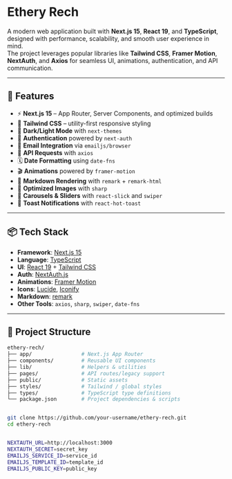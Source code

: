 # Ethery Rech

A modern web application built with **Next.js 15**, **React 19**, and **TypeScript**, designed with performance, scalability, and smooth user experience in mind.  
The project leverages popular libraries like **Tailwind CSS**, **Framer Motion**, **NextAuth**, and **Axios** for seamless UI, animations, authentication, and API communication.

---

## 🚀 Features

- ⚡ **Next.js 15** – App Router, Server Components, and optimized builds  
- 🎨 **Tailwind CSS** – utility-first responsive styling  
- 🌙 **Dark/Light Mode** with `next-themes`  
- 🔑 **Authentication** powered by `next-auth`  
- 📩 **Email Integration** via `emailjs/browser`  
- 🔄 **API Requests** with `axios`  
- 🗓 **Date Formatting** using `date-fns`  
- 🎬 **Animations** powered by `framer-motion`  
- 📰 **Markdown Rendering** with `remark` + `remark-html`  
- 📸 **Optimized Images** with `sharp`  
- 🛝 **Carousels & Sliders** with `react-slick` and `swiper`  
- 🔔 **Toast Notifications** with `react-hot-toast`  

---

## 📦 Tech Stack

- **Framework**: [Next.js 15](https://nextjs.org/)  
- **Language**: [TypeScript](https://www.typescriptlang.org/)  
- **UI**: [React 19](https://react.dev/) + [Tailwind CSS](https://tailwindcss.com/)  
- **Auth**: [NextAuth.js](https://next-auth.js.org/)  
- **Animations**: [Framer Motion](https://www.framer.com/motion/)  
- **Icons**: [Lucide](https://lucide.dev/), [Iconify](https://iconify.design/)  
- **Markdown**: [remark](https://github.com/remarkjs/remark)  
- **Other Tools**: `axios`, `sharp`, `swiper`, `date-fns`  

---

## 📂 Project Structure

```bash
ethery-rech/
├── app/                # Next.js App Router
├── components/         # Reusable UI components
├── lib/                # Helpers & utilities
├── pages/              # API routes/legacy support
├── public/             # Static assets
├── styles/             # Tailwind / global styles
├── types/              # TypeScript type definitions
└── package.json        # Project dependencies & scripts


git clone https://github.com/your-username/ethery-rech.git
cd ethery-rech


NEXTAUTH_URL=http://localhost:3000
NEXTAUTH_SECRET=secret_key
EMAILJS_SERVICE_ID=service_id
EMAILJS_TEMPLATE_ID=template_id
EMAILJS_PUBLIC_KEY=public_key



